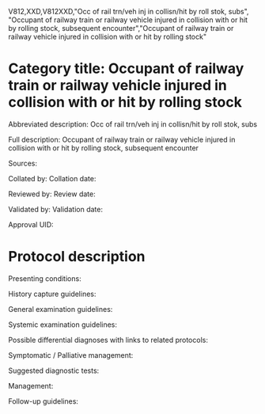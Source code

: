 V812,XXD,V812XXD,"Occ of rail trn/veh inj in collisn/hit by roll stok, subs", "Occupant of railway train or railway vehicle injured in collision with or hit by rolling stock, subsequent encounter","Occupant of railway train or railway vehicle injured in collision with or hit by rolling stock"
# Category title: Occupant of railway train or railway vehicle injured in collision with or hit by rolling stock

Abbreviated description: Occ of rail trn/veh inj in collisn/hit by roll stok, subs

Full description: Occupant of railway train or railway vehicle injured in collision with or hit by rolling stock, subsequent encounter

Sources:

Collated by:
Collation date:

Reviewed by:
Review date:

Validated by:
Validation date:

Approval UID:

# Protocol description

Presenting conditions:

History capture guidelines:

General examination guidelines:

Systemic examination guidelines:

Possible differential diagnoses with links to related protocols:

Symptomatic / Palliative management:

Suggested diagnostic tests:

Management:

Follow-up guidelines:
